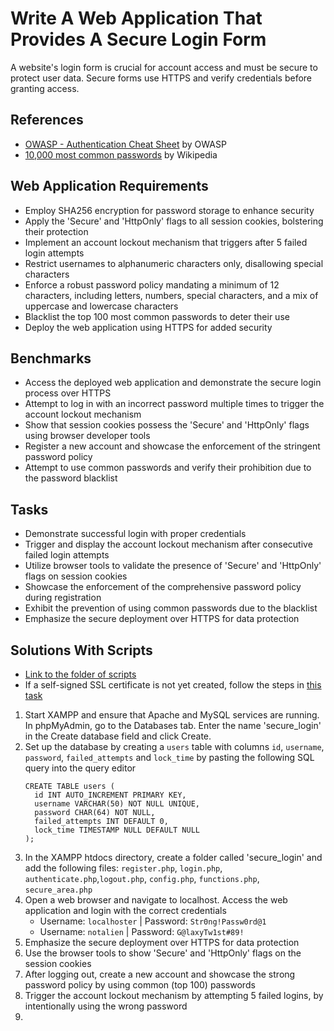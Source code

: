 # Write A Web Application That Provides A Secure Login Form
A website's login form is crucial for account access and must be secure to protect user data. Secure forms use HTTPS and verify credentials before granting access.


## References
- [OWASP - Authentication Cheat Sheet](https://github.com/OWASP/CheatSheetSeries/blob/master/cheatsheets/Authentication_Cheat_Sheet.md) by OWASP
- [10,000 most common passwords](https://en.wikipedia.org/wiki/Wikipedia:10,000_most_common_passwords) by Wikipedia

## Web Application Requirements
- Employ SHA256 encryption for password storage to enhance security
- Apply the 'Secure' and 'HttpOnly' flags to all session cookies, bolstering their protection
- Implement an account lockout mechanism that triggers after 5 failed login attempts
- Restrict usernames to alphanumeric characters only, disallowing special characters
- Enforce a robust password policy mandating a minimum of 12 characters, including letters, numbers, special characters, and a mix of uppercase and lowercase characters
- Blacklist the top 100 most common passwords to deter their use
- Deploy the web application using HTTPS for added security

## Benchmarks
- Access the deployed web application and demonstrate the secure login process over HTTPS
- Attempt to log in with an incorrect password multiple times to trigger the account lockout mechanism
- Show that session cookies possess the 'Secure' and 'HttpOnly' flags using browser developer tools
- Register a new account and showcase the enforcement of the stringent password policy
- Attempt to use common passwords and verify their prohibition due to the password blacklist

## Tasks
- Demonstrate successful login with proper credentials
- Trigger and display the account lockout mechanism after consecutive failed login attempts
- Utilize browser tools to validate the presence of 'Secure' and 'HttpOnly' flags on session cookies
- Showcase the enforcement of the comprehensive password policy during registration
- Exhibit the prevention of using common passwords due to the blacklist
- Emphasize the secure deployment over HTTPS for data protection


## Solutions With Scripts
- [Link to the folder of scripts](https://github.com/aaronamran/MCSI-Remote-Cybersecurity-Internship/tree/main/Secure%20Software%20Development/scripts/secure-login-form)
- If a self-signed SSL certificate is not yet created, follow the steps in [this task](https://github.com/aaronamran/MCSI-Remote-Cybersecurity-Internship/blob/main/Secure%20Software%20Development/secure-cookie-flag-php.md)

1. Start XAMPP and ensure that Apache and MySQL services are running. In phpMyAdmin, go to the Databases tab. Enter the name 'secure_login' in the Create database field and click Create.
2. Set up the database by creating a `users` table with columns `id`, `username`, `password`, `failed_attempts` and `lock_time` by pasting the following SQL query into the query editor
   ```
   CREATE TABLE users (
     id INT AUTO_INCREMENT PRIMARY KEY,
     username VARCHAR(50) NOT NULL UNIQUE,
     password CHAR(64) NOT NULL,
     failed_attempts INT DEFAULT 0,
     lock_time TIMESTAMP NULL DEFAULT NULL
   );
   ```
3. In the XAMPP htdocs directory, create a folder called 'secure_login' and add the following files: `register.php`, `login.php`, `authenticate.php`,`logout.php`, `config.php`, `functions.php`, `secure_area.php`
4. Open a web browser and navigate to localhost. Access the web application and login with the correct credentials
   - Username: `localhoster` | Password: `Str0ng!Passw0rd@1`
   - Username: `notalien` | Password: `G@laxyTw1st#89!`
5. Emphasize the secure deployment over HTTPS for data protection
6. Use the browser tools to show 'Secure' and 'HttpOnly' flags on the session cookies
7. After logging out, create a new account and showcase the strong password policy by using common (top 100) passwords
8. Trigger the account lockout mechanism by attempting 5 failed logins, by intentionally using the wrong password
9. 

